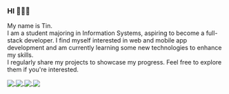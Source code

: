 ### HI 👋👋👋
My name is Tin.  
I am a student majoring in Information Systems, aspiring to become a full-stack developer. I find myself interested in web and mobile app development and am currently learning some new technologies to enhance my skills.   
I regularly share my projects to showcase my progress. Feel free to explore them if you're interested.

<a href="https://github.com/AST-tnbt/Online_Diary_Fontend">
  <!-- Change the `github-readme-stats.anuraghazra1.vercel.app` to `github-readme-stats.vercel.app`  -->
  <img align="center" src="https://github-readme-stats.anuraghazra1.vercel.app/api/pin/?username=AST-tnbt&repo=Online_Diary_Fontend&theme=radical" />
</a>    
<a href="https://github.com/AST-tnbt/Online_Diary_Backend">
  <!-- Change the `github-readme-stats.anuraghazra1.vercel.app` to `github-readme-stats.vercel.app`  -->
  <img align="center" src="https://github-readme-stats.anuraghazra1.vercel.app/api/pin/?username=AST-tnbt&repo=Online_Diary_Backend&theme=radical" />
</a>    
<a href="https://github.com/AST-tnbt/Clinic_Management">
  <!-- Change the `github-readme-stats.anuraghazra1.vercel.app` to `github-readme-stats.vercel.app`  -->
  <img align="center" src="https://github-readme-stats.anuraghazra1.vercel.app/api/pin/?username=AST-tnbt&repo=Clinic_Management&theme=radical" />
</a>    
<a href="https://github.com/AST-tnbt/Introduction-Website">
  <!-- Change the `github-readme-stats.anuraghazra1.vercel.app` to `github-readme-stats.vercel.app`  -->
  <img align="center" src="https://github-readme-stats.anuraghazra1.vercel.app/api/pin/?username=AST-tnbt&repo=Introduction-Website&theme=radical" />
</a>    
